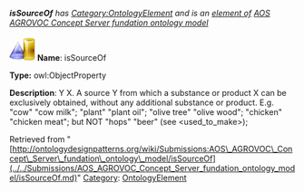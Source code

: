 ___isSourceOf__ has [Category:OntologyElement](../../Category/OntologyElement.md "Category:OntologyElement") and is an [element of](../../Property/ElementOf.md "Property:ElementOf") [AOS AGROVOC Concept Server fundation ontology model](../../Submissions/AOS_AGROVOC_Concept_Server_fundation_ontology_model.md "Submissions:AOS AGROVOC Concept Server fundation ontology model")_


  




[![ObjectProperty](../../images/thumb/c/c3/ObjectProperty.gif/45px-ObjectProperty.gif)](../../Image/ObjectProperty.gif.md "ObjectProperty")
__Name__: isSourceOf 


__Type:__ owl:ObjectProperty 


__Description__: Y <is source of> X. A source Y from which a substance or product X can be exclusively obtained, without any additional substance or product. E.g. "cow" <is source of> "cow milk"; "plant" <is source of> "plant oil"; "olive tree" <is source of> "olive wood"; "chicken" <is source of> "chicken meat"; but NOT "hops" <is source of> "beer" (see <used\_to\_make>); 





Retrieved from "[http://ontologydesignpatterns.org/wiki/Submissions:AOS\_AGROVOC\_Concept\_Server\_fundation\_ontology\_model/isSourceOf](../../Submissions/AOS_AGROVOC_Concept_Server_fundation_ontology_model/isSourceOf.md)"
 [Category](http://ontologydesignpatterns.org/wiki/Special:Categories "Special:Categories"): [OntologyElement](../../Category/OntologyElement.md "Category:OntologyElement")